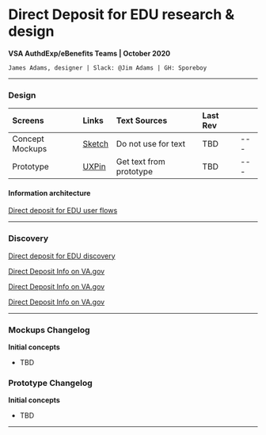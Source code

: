 # Direct Deposit for EDU research & design
**VSA AuthdExp/eBenefits Teams | October 2020**

`James Adams, designer | Slack: @Jim Adams | GH: Sporeboy`

---

### Design

| Screens | Links | Text Sources | Last Rev | |
| :--- | :--- | :--- | :--- | :--- |
| Concept Mockups | [Sketch]() | Do not use for text | TBD | --- |
| Prototype | [UXPin]() | Get text from prototype | TBD | --- |

#### Information architecture

[Direct deposit for EDU  user flows]()

---

### Discovery

[Direct deposit for EDU discovery](https://github.com/department-of-veterans-affairs/va.gov-team/blob/master/products/identity-personalization/direct-deposit/edu-direct-deposit/design/edu-dd-discovery.md)

[Direct Deposit Info on VA.gov]()

[Direct Deposit Info on VA.gov]()

[Direct Deposit Info on VA.gov]()

---

### Mockups Changelog

**Initial concepts**
- TBD

### Prototype Changelog

**Initial concepts**
- TBD

---

